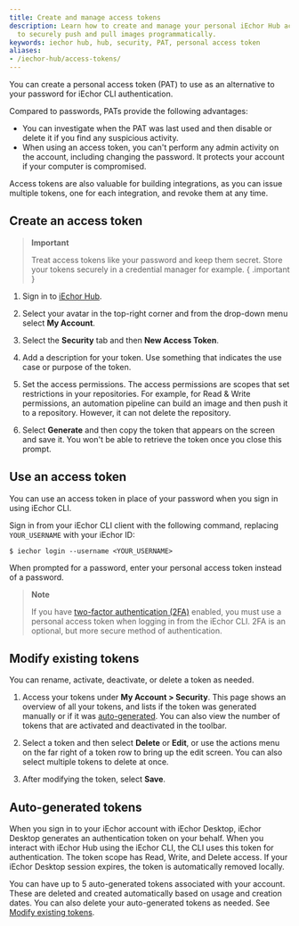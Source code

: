 ```yaml
---
title: Create and manage access tokens
description: Learn how to create and manage your personal iEchor Hub access tokens
  to securely push and pull images programmatically.
keywords: iechor hub, hub, security, PAT, personal access token
aliases: 
- /iechor-hub/access-tokens/
---
```


You can create a personal access token (PAT) to use as an alternative to your password for iEchor CLI authentication.

Compared to passwords, PATs provide the following advantages:

- You can investigate when the PAT was last used and then disable or delete it if you find any suspicious activity.
- When using an access token, you can't perform any admin activity on the account, including changing the password. It protects your account if your computer is compromised.
  
Access tokens are also valuable for building integrations, as you can issue multiple tokens, one for each integration, and revoke them at
any time.

## Create an access token

> **Important**
>
> Treat access tokens like your password and keep them secret. Store your tokens securely in a credential manager for example.
{ .important }

1. Sign in to [iEchor Hub](https://hub.iechor.com).

2. Select your avatar in the top-right corner and from the drop-down menu select **My Account**.

3. Select the **Security** tab and then **New Access Token**.

4. Add a description for your token. Use something that indicates the use case or purpose of the token.
   
5. Set the access permissions.
   The access permissions are scopes that set restrictions in your
   repositories. For example, for Read & Write permissions, an automation
   pipeline can build an image and then push it to a repository. However, it
   can not delete the repository.

6. Select **Generate** and then copy the token that appears on the screen and save it. You won't be able
   to retrieve the token once you close this prompt.

## Use an access token

You can use an access token in place of your password when you sign in using iEchor CLI.

Sign in from your iEchor CLI client with the following command, replacing `YOUR_USERNAME` with your iEchor ID:

```console
$ iechor login --username <YOUR_USERNAME>
```

When prompted for a password, enter your personal access token instead of a password.

> **Note**
>
> If you have [two-factor authentication (2FA)](2fa/index.md) enabled, you must
> use a personal access token when logging in from the iEchor CLI. 2FA is an
> optional, but more secure method of authentication.

## Modify existing tokens

You can rename, activate, deactivate, or delete a token as needed.

1. Access your tokens under **My Account > Security**.
   This page shows an overview of all your tokens, and lists if the token was generated manually or if it was [auto-generated](#auto-generated-tokens). You can also view the number
   of tokens that are activated and deactivated in the toolbar.

2. Select a token and then select **Delete** or **Edit**, or use the actions menu on the far right of a token row to bring up the edit screen.
   You can also select multiple tokens to delete at once.

3. After modifying the token, select **Save**.

## Auto-generated tokens

When you sign in to your iEchor account with iEchor Desktop, iEchor Desktop generates an authentication token on your behalf. When you interact with iEchor Hub using the iEchor CLI, the CLI uses this token for authentication. The token scope has Read, Write, and Delete access. If your iEchor Desktop session expires, the token is automatically removed locally.

You can have up to 5 auto-generated tokens associated with your account. These are deleted and created automatically based on usage and creation dates. You can also delete your auto-generated tokens as needed. See [Modify existing tokens](#modify-existing-tokens).